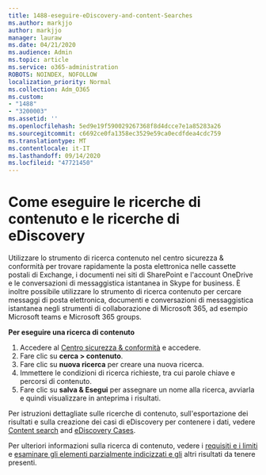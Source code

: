 ```yaml
---
title: 1488-eseguire-eDiscovery-and-content-Searches
ms.author: markjjo
author: markjjo
manager: lauraw
ms.date: 04/21/2020
ms.audience: Admin
ms.topic: article
ms.service: o365-administration
ROBOTS: NOINDEX, NOFOLLOW
localization_priority: Normal
ms.collection: Adm_O365
ms.custom:
- "1488"
- "3200003"
ms.assetid: ''
ms.openlocfilehash: 5ed9e19f590029267368f8d4dcce7e1a85283a26
ms.sourcegitcommit: c6692ce0fa1358ec3529e59ca0ecdfdea4cdc759
ms.translationtype: MT
ms.contentlocale: it-IT
ms.lasthandoff: 09/14/2020
ms.locfileid: "47721450"
---
```

# <a name="how-to-perform-content-searches-and-ediscovery-searches"></a>Come eseguire le ricerche di contenuto e le ricerche di eDiscovery

Utilizzare lo strumento di ricerca contenuto nel centro sicurezza & conformità per trovare rapidamente la posta elettronica nelle cassette postali di Exchange, i documenti nei siti di SharePoint e l'account OneDrive e le conversazioni di messaggistica istantanea in Skype for business. È inoltre possibile utilizzare lo strumento di ricerca contenuto per cercare messaggi di posta elettronica, documenti e conversazioni di messaggistica istantanea negli strumenti di collaborazione di Microsoft 365, ad esempio Microsoft teams e Microsoft 365 groups.

**Per eseguire una ricerca di contenuto**

1. Accedere al [Centro sicurezza & conformità](https://protection.office.com) e accedere.
2. Fare clic su **cerca > contenuto**.
3. Fare clic su **nuova ricerca** per creare una nuova ricerca.
4. Immettere le condizioni di ricerca richieste, tra cui parole chiave e percorsi di contenuto.  
5. Fare clic su **salva & Esegui** per assegnare un nome alla ricerca, avviarla e quindi visualizzare in anteprima i risultati.

Per istruzioni dettagliate sulle ricerche di contenuto, sull'esportazione dei risultati e sulla creazione dei casi di eDiscovery per contenere i dati, vedere [Content search](https://docs.microsoft.com/microsoft-365/compliance/content-search) and [eDiscovery Cases](https://docs.microsoft.com/microsoft-365/compliance/ediscovery-cases).

Per ulteriori informazioni sulla ricerca di contenuto, vedere i [requisiti e i limiti](https://docs.microsoft.com/microsoft-365/compliance/limits-for-content-search) e  [esaminare gli elementi parzialmente indicizzati e gli](https://docs.microsoft.com/microsoft-365/compliance/investigating-partially-indexed-items-in-ediscovery) altri risultati da tenere presenti.